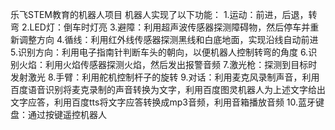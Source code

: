 乐飞STEM教育的机器人项目
机器人实现了以下功能：
1.运动：前进，后退，转弯
2.LED灯：倒车时灯亮
3.避障：利用超声波传感器探测障碍物，然后停车并重新调整方向
4.循线：利用红外线传感器探测黑线和白底地面，实现沿线自动前进
5.识别方向：利用电子指南针判断车头的朝向，以便机器人控制转弯的角度
6.识别火焰：利用火焰传感器探测火焰，然后发出报警音频
7.激光枪：探测到目标时发射激光
8.手臂：利用舵机控制杆子的旋转
9.对话：利用麦克风录制声音，利用百度语音识别将麦克录制的声音转换为文字，利用百度图灵机器人为上述文字给出文字应答，利用百度tts将文字应答转换成mp3音频，利用音箱播放音频
10.蓝牙键盘：通过按键遥控机器人

